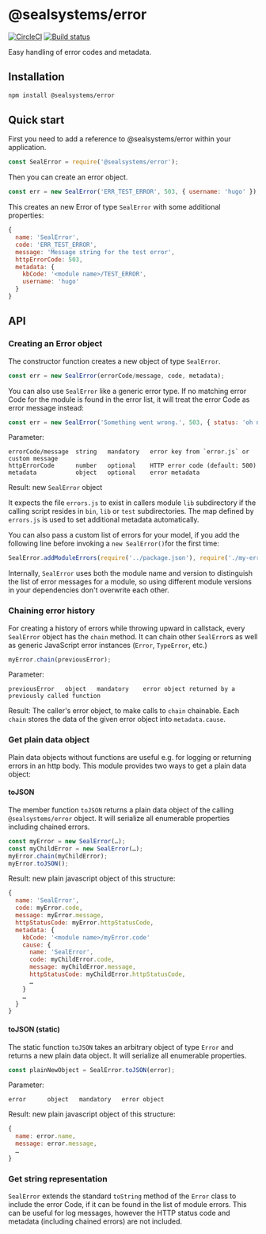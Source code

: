 # @sealsystems/error

[![CircleCI](https://circleci.com/gh/sealsystems/node-error.svg?style=svg)](https://circleci.com/gh/sealsystems/node-error)
[![Build status](https://ci.appveyor.com/api/projects/status/2dcq5ge4qnivl2dc?svg=true)](https://ci.appveyor.com/project/Plossys/node-error)

Easy handling of error codes and metadata.

## Installation

```bash
npm install @sealsystems/error
```

## Quick start

First you need to add a reference to @sealsystems/error within your application.

```javascript
const SealError = require('@sealsystems/error');
```

Then you can create an error object.

```javascript
const err = new SealError('ERR_TEST_ERROR', 503, { username: 'hugo' });
```

This creates an new Error of type `SealError` with some additional properties:

```javascript
{
  name: 'SealError',
  code: 'ERR_TEST_ERROR',
  message: 'Message string for the test error',
  httpErrorCode: 503,
  metadata: {
    kbCode: '<module name>/TEST_ERROR',
    username: 'hugo'
  }
}
```

## API

### Creating an Error object

The constructor function creates a new object of type `SealError`.

```javascript
const err = new SealError(errorCode/message, code, metadata);
```

You can also use `SealError` like a generic error type. If no matching error Code for the module is found in the error list, it will treat the error Code as error message instead:

```javascript
const err = new SealError('Something went wrong.', 503, { status: 'oh no!' });
```

Parameter:
```
errorCode/message  string   mandatory   error key from `error.js` or custom message
httpErrorCode      number   optional    HTTP error code (default: 500)
metadata           object   optional    error metadata
```

Result: new `SealError` object

It expects the file `errors.js` to exist in callers module `lib` subdirectory if the calling script resides in `bin`, `lib` or `test` subdirectories. The map defined by `errors.js` is used to set additional metadata automatically.

You can also pass a custom list of errors for your model, if you add the following line before invoking a `new SealError()`for the first time:

```javascript
SealError.addModuleErrors(require('../package.json'), require('./my-error-list.js'));
```

Internally, `SealError` uses both the module name and version to distinguish the list of error messages for a module, so using different module versions in your dependencies don't overwrite each other.

### Chaining error history

For creating a history of errors while throwing upward in callstack, every `SealError` object has the `chain` method. It can chain other `SealError`s as well as generic JavaScript error instances (`Error`, `TypeError`, etc.)

```javascript
myError.chain(previousError);
```

Parameter:
```
previousError   object   mandatory    error object returned by a previously called function
```

Result: The caller's error object, to make calls to `chain` chainable. Each `chain` stores the data of the given error object into `metadata.cause`.


### Get plain data object

Plain data objects without functions are useful e.g. for logging or returning errors in an http body. This module provides two ways to get a plain data object:

#### toJSON

The member function `toJSON` returns a plain data object of the calling `@sealsystems/error` object. It will serialize all enumerable properties including chained errors.

```javascript
const myError = new SealError(…);
const myChildError = new SealError(…);
myError.chain(myChildError);
myError.toJSON();
```

Result: new plain javascript object of this structure:

```javascript
{
  name: 'SealError',
  code: myError.code,
  message: myError.message,
  httpStatusCode: myError.httpStatusCode,
  metadata: {
    kbCode: '<module name>/myError.code'
    cause: {
      name: 'SealError',
      code: myChildError.code,
      message: myChildError.message,
      httpStatusCode: myChildError.httpStatusCode,
      …
    }
    …
  }
}
```

#### toJSON (static)

The static function `toJSON` takes an arbitrary object of type `Error` and returns a new plain data object. It will serialize all enumerable properties.

```javascript
const plainNewObject = SealError.toJSON(error);
```

Parameter:
```
error      object   mandatory   error object
```

Result: new plain javascript object of this structure:

```javascript
{
  name: error.name,
  message: error.message,
  …
}
```

### Get string representation

`SealError` extends the standard `toString` method of the `Error` class to include the error Code, if it can be found in the list of module errors.
This can be useful for log messages, however the HTTP status code and metadata (including chained errors) are not included.
